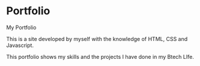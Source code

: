 # Portfolio
My Portfolio

This is a site developed by myself with the knowledge of HTML, CSS and Javascript. 

This portfolio shows my skills and the projects I have done in my Btech LIfe.
